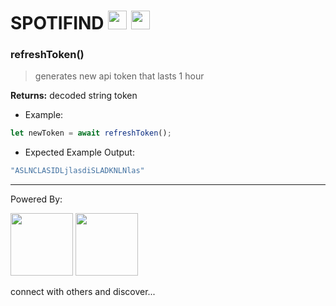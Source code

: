 # SPOTIFIND <img src="https://user-images.githubusercontent.com/64557487/152426681-58ebde73-d290-4c20-a02c-6f9676c059d9.png" width="30" height="30"> <img src="https://user-images.githubusercontent.com/64557487/152426830-2c0b7d7b-6176-402f-b752-54145cc2a83f.png" width="30" height="30">

### refreshToken()
> generates new api token that lasts 1 hour

**Returns:** decoded string token

- Example:
```JavaScript
let newToken = await refreshToken();
```
- Expected Example Output:
```JavaScript
"ASLNCLASIDLjlasdiSLADKNLNlas"
```





--------
Powered By:

<img src="https://user-images.githubusercontent.com/64557487/152425237-552f5207-4e4f-4be2-a0b7-409cfa9506df.png" width="100" height="100">

<img src="https://user-images.githubusercontent.com/64557487/152426045-017c5c52-9d70-4463-a6bd-266099d5398b.png" width="100" height="100">

connect with others and discover...
